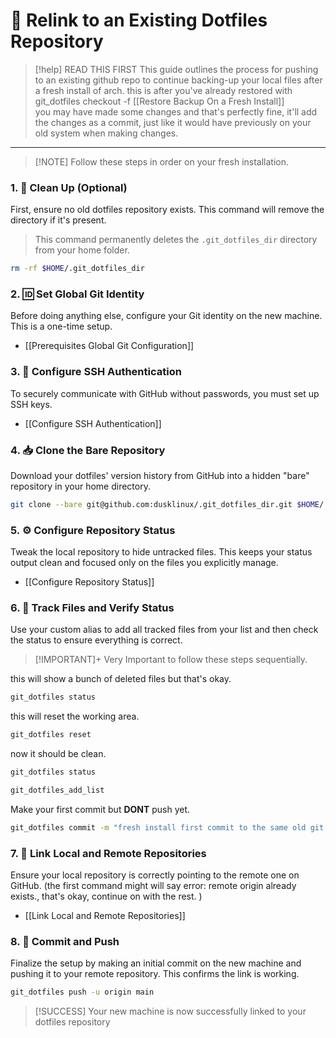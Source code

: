 
# 🔗 Relink to an Existing Dotfiles Repository

> [!help] READ THIS FIRST
> This guide outlines the process for pushing to an existing github repo to continue backing-up your local files after a fresh install of arch. this is after you've already restored with git_dotfiles checkout -f [[Restore Backup On a Fresh Install]]  
> you may have made some changes and that's perfectly fine, it'll add the changes as a commit, just like it would have previously on your old system when making changes. 

---

> [!NOTE] Follow these steps in order on your fresh installation.

### 1. 🧹 Clean Up (Optional)

First, ensure no old dotfiles repository exists. This command will remove the directory if it's present.

> This command permanently deletes the `.git_dotfiles_dir` directory from your home folder. 

```bash
rm -rf $HOME/.git_dotfiles_dir
```

### 2. 🆔 Set Global Git Identity

Before doing anything else, configure your Git identity on the new machine. This is a one-time setup.

*   [[Prerequisites Global Git Configuration]]

### 3. 🔐 Configure SSH Authentication

To securely communicate with GitHub without passwords, you must set up SSH keys.

*   [[Configure SSH Authentication]]

### 4. 📥 Clone the Bare Repository

Download your dotfiles' version history from GitHub into a hidden "bare" repository in your home directory.

```bash
git clone --bare git@github.com:dusklinux/.git_dotfiles_dir.git $HOME/.git_dotfiles_dir
```

### 5. ⚙️ Configure Repository Status

Tweak the local repository to hide untracked files. This keeps your status output clean and focused only on the files you explicitly manage.
*   [[Configure Repository Status]]

### 6. 📝 Track Files and Verify Status

Use your custom alias to add all tracked files from your list and then check the status to ensure everything is correct.

> [!IMPORTANT]+ Very Important to follow these steps sequentially. 

this will show a bunch of deleted files but that's okay. 
```bash
git_dotfiles status
```
this will reset the working area. 
```bash
git_dotfiles reset
```
now it should be clean. 
```bash
git_dotfiles status
```

```bash
git_dotfiles_add_list
```

Make your first commit but **DONT** push yet. 
```bash
git_dotfiles commit -m "fresh install first commit to the same old git repo"
```

### 7. 🤝 Link Local and Remote Repositories

Ensure your local repository is correctly pointing to the remote one on GitHub. (the first command might will say error: remote origin already exists., that's okay, continue on with the rest. )
*   [[Link Local and Remote Repositories]]

### 8. 🚀 Commit and Push

Finalize the setup by making an initial commit on the new machine and pushing it to your remote repository. This confirms the link is working.

```bash
git_dotfiles push -u origin main
```

> [!SUCCESS]
> Your new machine is now successfully linked to your dotfiles repository

